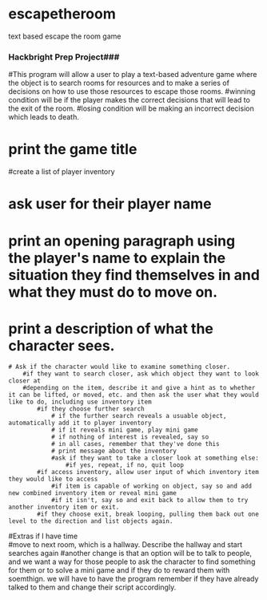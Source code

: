 # escapetheroom
text based escape the room game
### Hackbright Prep Project###
#This program will allow a user to play a text-based adventure game where the object is to search rooms for resources and to make a series of decisions on how to use those resources to escape those rooms. 
#winning condition will be if the player makes the correct decisions that will lead to the exit of the room. 
#losing condition will be making an incorrect decision which leads to death.

# print the game title
#create a list of player inventory
# ask user for their player name
# print an opening paragraph using the player's name to explain the situation they find themselves in and what they must do to move on.

# print a description of what the character sees. 
    # Ask if the character would like to examine something closer.
        #if they want to search closer, ask which object they want to look closer at
        #depending on the item, describe it and give a hint as to whether it can be lifted, or moved, etc. and then ask the user what they would like to do, including use inventory item
            #if they choose further search
                # if the further search reveals a usuable object, automatically add it to player inventory
                # if it reveals mini game, play mini game
                # if nothing of interest is revealed, say so
                # in all cases, remember that they've done this
                # print message about the inventory
                #ask if they want to take a closer look at something else:
                    #if yes, repeat, if no, quit loop
            #if access inventory, allow user input of which inventory item they would like to access
                #if item is capable of working on object, say so and add new combined inventory item or reveal mini game
                #if it isn't, say so and exit back to allow them to try another inventory item or exit.
            #if they choose exit, break looping, pulling them back out one level to the direction and list objects again.

#Extras if I have time            
#move to next room, which is a hallway. Describe the hallway and start searches again
#another change is that an option will be to talk to people, and we want a way for those people to ask the character to find something for them or to solve a mini game and if they do to reward them with soemthign. we will have to have the program remember if they have already talked to them and change their script accordingly.